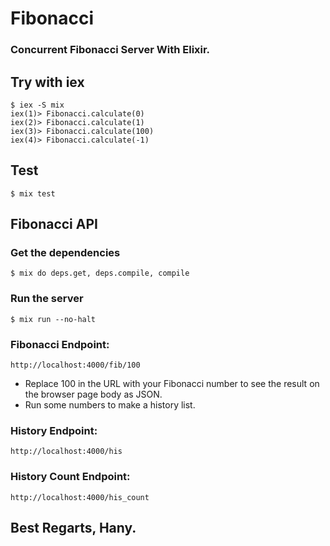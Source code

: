 # Fibonacci

### Concurrent Fibonacci Server With Elixir.

## Try with iex

```
$ iex -S mix
iex(1)> Fibonacci.calculate(0)
iex(2)> Fibonacci.calculate(1)
iex(3)> Fibonacci.calculate(100)
iex(4)> Fibonacci.calculate(-1)
```

## Test

```
$ mix test
```

## Fibonacci API

### Get the dependencies

```
$ mix do deps.get, deps.compile, compile
```

### Run the server

```
$ mix run --no-halt
```

### Fibonacci Endpoint:

```
http://localhost:4000/fib/100
```

- Replace 100 in the URL with your Fibonacci number to see the result on the browser page body as JSON.
- Run some numbers to make a history list.

### History Endpoint:

```
http://localhost:4000/his
```

### History Count Endpoint:

```
http://localhost:4000/his_count
```

## Best Regarts, Hany.
